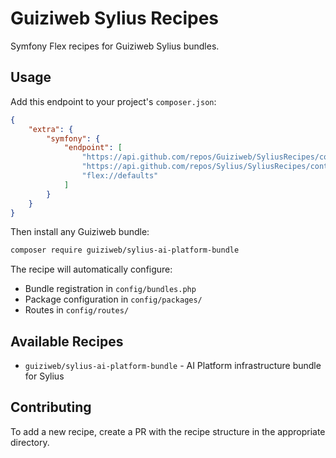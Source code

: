 # Guiziweb Sylius Recipes

Symfony Flex recipes for Guiziweb Sylius bundles.

## Usage

Add this endpoint to your project's `composer.json`:

```json
{
    "extra": {
        "symfony": {
            "endpoint": [
                "https://api.github.com/repos/Guiziweb/SyliusRecipes/contents/index.json?ref=main",
                "https://api.github.com/repos/Sylius/SyliusRecipes/contents/index.json?ref=flex/main",
                "flex://defaults"
            ]
        }
    }
}
```

Then install any Guiziweb bundle:

```bash
composer require guiziweb/sylius-ai-platform-bundle
```

The recipe will automatically configure:
- Bundle registration in `config/bundles.php`
- Package configuration in `config/packages/`
- Routes in `config/routes/`

## Available Recipes

- `guiziweb/sylius-ai-platform-bundle` - AI Platform infrastructure bundle for Sylius

## Contributing

To add a new recipe, create a PR with the recipe structure in the appropriate directory.